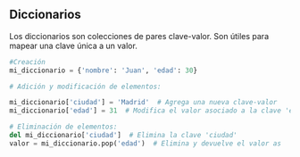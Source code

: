 ## Diccionarios

Los diccionarios son colecciones de pares clave-valor. Son útiles para mapear una clave única a un valor.

```python
#Creación
mi_diccionario = {'nombre': 'Juan', 'edad': 30}

# Adición y modificación de elementos:

mi_diccionario['ciudad'] = 'Madrid'  # Agrega una nueva clave-valor
mi_diccionario['edad'] = 31  # Modifica el valor asociado a la clave 'edad'

# Eliminación de elementos:
del mi_diccionario['ciudad']  # Elimina la clave 'ciudad'
valor = mi_diccionario.pop('edad')  # Elimina y devuelve el valor as
```